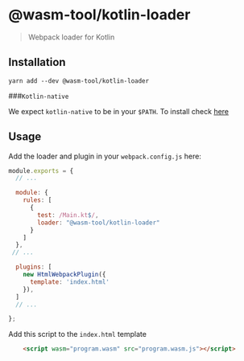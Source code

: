 # @wasm-tool/kotlin-loader

> Webpack loader for Kotlin

## Installation
`yarn add --dev @wasm-tool/kotlin-loader`

###`Kotlin-native`

We expect `kotlin-native` to be in your `$PATH`. To install check [here](https://github.com/JetBrains/kotlin-native#kotlinnative)

## Usage 

Add the loader and plugin in your `webpack.config.js` here:

```js
module.exports = {
  // ...

  module: {
    rules: [
      {
        test: /Main.kt$/,
        loader: "@wasm-tool/kotlin-loader"
      }
    ]
  }, 
 // ...

  plugins: [
    new HtmlWebpackPlugin({
      template: 'index.html'
    }),
  ]
  // ...

};
```

Add this script to the `index.html` template

```html
    <script wasm="program.wasm" src="program.wasm.js"></script>
```

